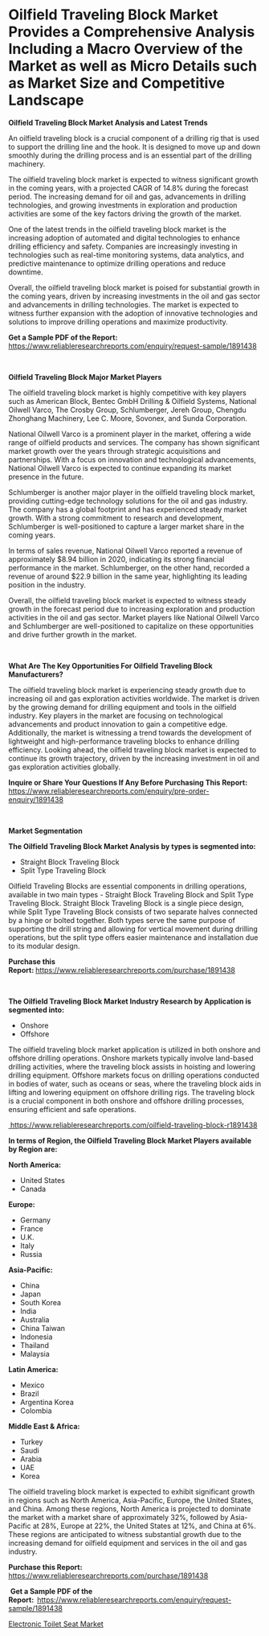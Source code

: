 <p><h1>Oilfield Traveling Block Market Provides a Comprehensive Analysis Including a Macro Overview of the Market as well as Micro Details such as Market Size and Competitive Landscape</h1></p><p><strong>Oilfield Traveling Block Market Analysis and Latest Trends</strong></p>
<p><p>An oilfield traveling block is a crucial component of a drilling rig that is used to support the drilling line and the hook. It is designed to move up and down smoothly during the drilling process and is an essential part of the drilling machinery.</p><p>The oilfield traveling block market is expected to witness significant growth in the coming years, with a projected CAGR of 14.8% during the forecast period. The increasing demand for oil and gas, advancements in drilling technologies, and growing investments in exploration and production activities are some of the key factors driving the growth of the market.</p><p>One of the latest trends in the oilfield traveling block market is the increasing adoption of automated and digital technologies to enhance drilling efficiency and safety. Companies are increasingly investing in technologies such as real-time monitoring systems, data analytics, and predictive maintenance to optimize drilling operations and reduce downtime.</p><p>Overall, the oilfield traveling block market is poised for substantial growth in the coming years, driven by increasing investments in the oil and gas sector and advancements in drilling technologies. The market is expected to witness further expansion with the adoption of innovative technologies and solutions to improve drilling operations and maximize productivity.</p></p>
<p><strong>Get a Sample PDF of the Report:&nbsp;</strong> <a href="https://www.reliableresearchreports.com/enquiry/request-sample/1891438">https://www.reliableresearchreports.com/enquiry/request-sample/1891438</a></p>
<p>&nbsp;</p>
<p><strong>Oilfield Traveling Block Major Market Players</strong></p>
<p><p>The oilfield traveling block market is highly competitive with key players such as American Block, Bentec GmbH Drilling & Oilfield Systems, National Oilwell Varco, The Crosby Group, Schlumberger, Jereh Group, Chengdu Zhonghang Machinery, Lee C. Moore, Sovonex, and Sunda Corporation.</p><p>National Oilwell Varco is a prominent player in the market, offering a wide range of oilfield products and services. The company has shown significant market growth over the years through strategic acquisitions and partnerships. With a focus on innovation and technological advancements, National Oilwell Varco is expected to continue expanding its market presence in the future.</p><p>Schlumberger is another major player in the oilfield traveling block market, providing cutting-edge technology solutions for the oil and gas industry. The company has a global footprint and has experienced steady market growth. With a strong commitment to research and development, Schlumberger is well-positioned to capture a larger market share in the coming years.</p><p>In terms of sales revenue, National Oilwell Varco reported a revenue of approximately $8.94 billion in 2020, indicating its strong financial performance in the market. Schlumberger, on the other hand, recorded a revenue of around $22.9 billion in the same year, highlighting its leading position in the industry.</p><p>Overall, the oilfield traveling block market is expected to witness steady growth in the forecast period due to increasing exploration and production activities in the oil and gas sector. Market players like National Oilwell Varco and Schlumberger are well-positioned to capitalize on these opportunities and drive further growth in the market.</p></p>
<p>&nbsp;</p>
<p><strong>What Are The Key Opportunities For Oilfield Traveling Block Manufacturers?</strong></p>
<p><p>The oilfield traveling block market is experiencing steady growth due to increasing oil and gas exploration activities worldwide. The market is driven by the growing demand for drilling equipment and tools in the oilfield industry. Key players in the market are focusing on technological advancements and product innovation to gain a competitive edge. Additionally, the market is witnessing a trend towards the development of lightweight and high-performance traveling blocks to enhance drilling efficiency. Looking ahead, the oilfield traveling block market is expected to continue its growth trajectory, driven by the increasing investment in oil and gas exploration activities globally.</p></p>
<p><strong>Inquire or Share Your Questions If Any Before Purchasing This Report:</strong> <a href="https://www.reliableresearchreports.com/enquiry/pre-order-enquiry/1891438">https://www.reliableresearchreports.com/enquiry/pre-order-enquiry/1891438</a></p>
<p>&nbsp;</p>
<p><strong>Market Segmentation</strong></p>
<p><strong>The Oilfield Traveling Block Market Analysis by types is segmented into:</strong></p>
<p><ul><li>Straight Block Traveling Block</li><li>Split Type Traveling Block</li></ul></p>
<p><p>Oilfield Traveling Blocks are essential components in drilling operations, available in two main types - Straight Block Traveling Block and Split Type Traveling Block. Straight Block Traveling Block is a single piece design, while Split Type Traveling Block consists of two separate halves connected by a hinge or bolted together. Both types serve the same purpose of supporting the drill string and allowing for vertical movement during drilling operations, but the split type offers easier maintenance and installation due to its modular design.</p></p>
<p><strong>Purchase this Report:&nbsp;</strong><a href="https://www.reliableresearchreports.com/purchase/1891438">https://www.reliableresearchreports.com/purchase/1891438</a></p>
<p>&nbsp;</p>
<p><strong>The Oilfield Traveling Block Market Industry Research by Application is segmented into:</strong></p>
<p><ul><li>Onshore</li><li>Offshore</li></ul></p>
<p><p>The oilfield traveling block market application is utilized in both onshore and offshore drilling operations. Onshore markets typically involve land-based drilling activities, where the traveling block assists in hoisting and lowering drilling equipment. Offshore markets focus on drilling operations conducted in bodies of water, such as oceans or seas, where the traveling block aids in lifting and lowering equipment on offshore drilling rigs. The traveling block is a crucial component in both onshore and offshore drilling processes, ensuring efficient and safe operations.</p></p>
<p><a href="https://www.reliableresearchreports.com/oilfield-traveling-block-r1891438">&nbsp;https://www.reliableresearchreports.com/oilfield-traveling-block-r1891438</a></p>
<p><strong>In terms of Region, the Oilfield Traveling Block Market Players available by Region are:</strong></p>
<p>
    <p> <strong> North America: </strong>
        <ul>
            <li>United States</li>
            <li>Canada</li>
        </ul>
        </p> 
    <p> <strong> Europe: </strong>
        <ul>
            <li>Germany</li>
            <li>France</li>
            <li>U.K.</li>
            <li>Italy</li>
            <li>Russia</li>
        </ul>
        </p> 
    <p> <strong> Asia-Pacific: </strong>
        <ul>
            <li>China</li>
            <li>Japan</li>
            <li>South Korea</li>
            <li>India</li>
            <li>Australia</li>
            <li>China Taiwan</li>
            <li>Indonesia</li>
            <li>Thailand</li>
            <li>Malaysia</li>
        </ul>
        </p> 
    <p> <strong> Latin America: </strong>
        <ul>
            <li>Mexico</li>
            <li>Brazil</li>
            <li>Argentina Korea</li>
            <li>Colombia</li>
        </ul>
        </p> 
    <p> <strong> Middle East & Africa: </strong>
        <ul>
            <li>Turkey</li>
            <li>Saudi</li>
            <li>Arabia</li>
            <li>UAE</li>
            <li>Korea</li>
        </ul>
    </p>
    </p>
<p><p>The oilfield traveling block market is expected to exhibit significant growth in regions such as North America, Asia-Pacific, Europe, the United States, and China. Among these regions, North America is projected to dominate the market with a market share of approximately 32%, followed by Asia-Pacific at 28%, Europe at 22%, the United States at 12%, and China at 6%. These regions are anticipated to witness substantial growth due to the increasing demand for oilfield equipment and services in the oil and gas industry.</p></p>
<p><strong>Purchase this Report: </strong><a href="https://www.reliableresearchreports.com/purchase/1891438">https://www.reliableresearchreports.com/purchase/1891438</a></p>
<p>&nbsp;<strong>Get a Sample PDF of the Report:&nbsp;&nbsp;</strong><a href="https://www.reliableresearchreports.com/enquiry/request-sample/1891438">https://www.reliableresearchreports.com/enquiry/request-sample/1891438</a></p>
<p><strong></strong></p>
<p><p><a href="https://github.com/DarrenSipes1990/Market-Research-Report-List-2/blob/main/electronic-toilet-seat-market.md">Electronic Toilet Seat Market</a></p></p>